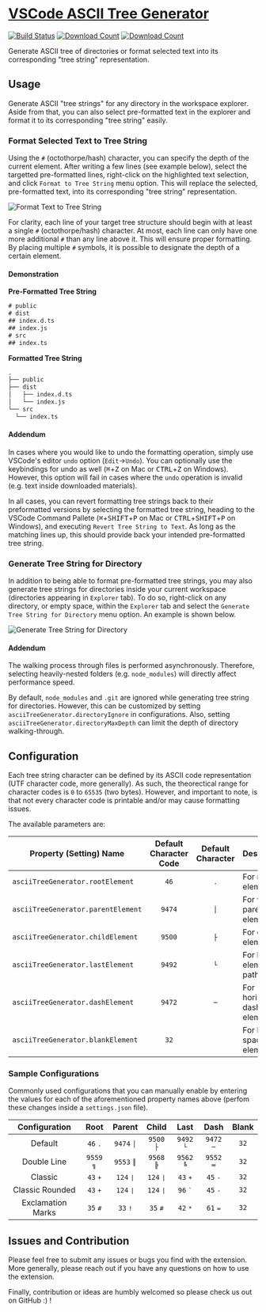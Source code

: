# [VSCode ASCII Tree Generator](https://marketplace.visualstudio.com/items?itemName=aprilandjan.ascii-tree-generator)

[![Build Status](https://dev.azure.com/merlinye/ascii-tree-generator/_apis/build/status%2Faprilandjan.vscode-ascii-tree-generator?branchName=master)](https://dev.azure.com/merlinye/ascii-tree-generator/_build/latest?definitionId=3&branchName=master)
[![Download Count](https://img.shields.io/visual-studio-marketplace/d/aprilandjan.ascii-tree-generator)](https://marketplace.visualstudio.com/items?itemName=aprilandjan.ascii-tree-generator)
[![Download Count](https://img.shields.io/visual-studio-marketplace/i/aprilandjan.ascii-tree-generator)](https://marketplace.visualstudio.com/items?itemName=aprilandjan.ascii-tree-generator)

Generate ASCII tree of directories or format selected text into its corresponding "tree string" representation.

## Usage

Generate ASCII "tree strings" for any directory in the workspace explorer. Aside from that, you can also select pre-formatted text in the explorer and format it to its corresponding "tree string" easily.

### Format Selected Text to Tree String

Using the `#` (octothorpe/hash) character, you can specify the depth of the current element. After writing a few lines (see example below), select the targetted pre-formatted lines, right-click on the highlighted text selection, and click `Format to Tree String` menu option. This will replace the selected, pre-formatted text, into its corresponding "tree string" representation.

![Format Text to Tree String](./images/text.gif)

For clarity, each line of your target tree structure should begin with at least a single `#` (octothorpe/hash) character. At most, each line can only have one more additional `#` than any line above it. This will ensure proper formatting. By placing multiple `#` symbols, it is possible to designate the depth of a certain element.

#### Demonstration

**Pre-Formatted Tree String**

```txt
# public
# dist
## index.d.ts
## index.js
# src
## index.ts
```

**Formatted Tree String**

```txt
.
├── public
├── dist
│   ├── index.d.ts
│   └── index.js
└── src
  └── index.ts
```

#### Addendum

In cases where you would like to undo the formatting operation, simply use VSCode's editor `undo` option (`Edit`&rarr;`Undo`). You can optionally use the keybindings for undo as well (<kbd>⌘</kbd>+<kbd>Z</kbd> on Mac or <kbd>CTRL</kbd>+<kbd>Z</kbd> on Windows). However, this option will fail in cases where the `undo` operation is invalid (e.g. text inside downloaded materials).

In all cases, you can revert formatting tree strings back to their preformatted versions by selecting the formatted tree string, heading to the VSCode Command Pallete (<kbd>⌘</kbd>+<kbd>SHIFT</kbd>+<kbd>P</kbd> on Mac or <kbd>CTRL</kbd>+<kbd>SHIFT</kbd>+<kbd>P</kbd> on Windows), and executing `Revert Tree String to Text`. As long as the matching lines up, this should provide back your intended pre-formatted tree string.

### Generate Tree String for Directory

In addition to being able to format pre-formatted tree strings, you may also generate tree strings for directories inside your current workspace (directories appearing in `Explorer` tab). To do so, right-click on any directory, or empty space, within the `Explorer` tab and select the `Generate Tree String for Directory` menu option. An example is shown below.

![Generate Tree String for Directory](./images/directory.gif)

#### Addendum

The walking process through files is performed asynchronously. Therefore, selecting heavily-nested folders (e.g. `node_modules`) will directly affect performance speed.

By default, `node_modules` and `.git` are ignored while generating tree string for directories. However, this can be customized by setting `asciiTreeGenerator.directoryIgnore` in configurations. Also, setting `asciiTreeGenerator.directoryMaxDepth` can limit the depth of directory walking-through.

## Configuration

Each tree string character can be defined by its ASCII code representation (UTF character code, more generally). As such, the theorectical range for character codes is `0` to `65535` (two bytes). However, and important to note, is that not every character code is printable and/or may cause formatting issues.

The available parameters are:

| Property (Setting) Name            | Default Character Code | Default Character  | Description                  |
| ---------------------------------- | :--------------------: | :----------------: | ---------------------------- |
| `asciiTreeGenerator.rootElement`   |          `46`          |  <kbd>&#46;</kbd>  | For root elements            |
| `asciiTreeGenerator.parentElement` |         `9474`         | <kbd>&#9474;</kbd> | For vertical parent elements |
| `asciiTreeGenerator.childElement`  |         `9500`         | <kbd>&#9500;</kbd> | For child elements           |
| `asciiTreeGenerator.lastElement`   |         `9492`         | <kbd>&#9492;</kbd> | For last elements of paths   |
| `asciiTreeGenerator.dashElement`   |         `9472`         | <kbd>&#9472;</kbd> | For horizontal dash elements |
| `asciiTreeGenerator.blankElement`  |          `32`          |  <kbd>&#32;</kbd>  | For blank / space elements   |

### Sample Configurations

Commonly used configurations that you can manually enable by entering the values for each of the aforementioned property names above (perfom these changes inside a `settings.json` file).

|   Configuration   |           Root            |          Parent           |           Child           |           Last            |           Dash            |         Blank         |
| :---------------: | :-----------------------: | :-----------------------: | :-----------------------: | :-----------------------: | :-----------------------: | :-------------------: |
|      Default      |   `46` <kbd>&#46;</kbd>   | `9474` <kbd>&#9474;</kbd> | `9500` <kbd>&#9500;</kbd> | `9492` <kbd>&#9492;</kbd> | `9472` <kbd>&#9472;</kbd> | `32` <kbd>&#32;</kbd> |
|    Double Line    | `9559` <kbd>&#9559;</kbd> | `9553` <kbd>&#9553;</kbd> | `9568` <kbd>&#9568;</kbd> | `9562` <kbd>&#9562;</kbd> | `9552` <kbd>&#9552;</kbd> | `32` <kbd>&#32;</kbd> |
|      Classic      |   `43` <kbd>&#43;</kbd>   |  `124` <kbd>&#124;</kbd>  |  `124` <kbd>&#124;</kbd>  |   `43` <kbd>&#43;</kbd>   |   `45` <kbd>&#45;</kbd>   | `32` <kbd>&#32;</kbd> |
|  Classic Rounded  |   `43` <kbd>&#43;</kbd>   |  `124` <kbd>&#124;</kbd>  |  `124` <kbd>&#124;</kbd>  |   `96` <kbd>&#96;</kbd>   |   `45` <kbd>&#45;</kbd>   | `32` <kbd>&#32;</kbd> |
| Exclamation Marks |   `35` <kbd>&#35;</kbd>   |   `33` <kbd>&#33;</kbd>   |   `35` <kbd>&#35;</kbd>   |   `42` <kbd>&#42;</kbd>   |   `61` <kbd>&#61;</kbd>   | `32` <kbd>&#32;</kbd> |

## Issues and  Contribution

Please feel free to submit any issues or bugs you find with the extension. More generally, please reach out if you have any questions on how to use the extension.

Finally, contribution or ideas are humbly welcomed so please check us out on GitHub :) !
